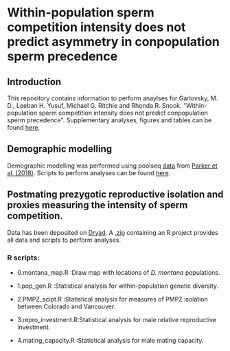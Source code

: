 # Within-population sperm competition intensity does not predict asymmetry in conpopulation sperm precedence

## Introduction  
This repository contains information to perform anaylses for Garlovsky, M. D., Leeban H. Yusuf, Michael G. Ritchie and Rhonda R. Snook. "Within-population sperm competition intensity does not predict conpopulation sperm precedence". Supplementary analyses, figures and tables can be found [here](https://github.com/MartinGarlovsky/conpopulation-sperm-precedence/blob/master/CpSP_supplementary_material.pdf).

## Demographic modelling
Demographic modelling was performed using poolseq [data](https://www.ncbi.nlm.nih.gov/bioproject/PRJNA312336) from [Parker et al. (2018)](https://doi.org/10.1093/gbe/evy147). Scripts to perform analyses can be found [here](https://github.com/LeebanY/D.montana_PoolSeq_DemoHistory).

## Postmating prezygotic reproductive isolation and proxies measuring the intensity of sperm competition.
Data has been deposited on [Dryad](link). A [.zip](https://github.com/MartinGarlovsky/conpopulation-sperm-precedence/blob/master/Garlovsky_et.al.2020.zip) containing an R project provides all data and scripts to perform analyses. 

### R scripts:
* 0.montana_map.R     :Draw map with locations of *D. montana* populations. 

* 1.pop_gen.R         :Statistical analysis for within-population genetic diversity. 

* 2.PMPZ_scipt.R      :Statistical analysis for measures of PMPZ isolation between Colorado and Vancouver. 

* 3.repro_investment.R:Statistical analysis for male relative reproductive investment. 

* 4.mating_capacity.R :Statistical analysis for male mating capacity. 

